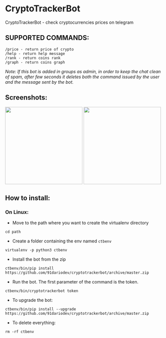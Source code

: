 # CryptoTrackerBot
CryptoTrackerBot - check cryptocurrencies prices on telegram

## SUPPORTED COMMANDS:
```
/price - return price of crypto
/help - return help message
/rank - return coins rank
/graph - return coins graph
```
_Note: If this bot is added in groups as admin, in order to keep the chat clean of spam, after few seconds it deletes both the command issued by the user and the message sent by the bot._

## Screenshots:
<p align="left">
<img src="../master/resources/screenshots/screenshot1.jpg" width="250">
<img src="../master/resources/screenshots/screenshot2.jpg" width="250">
</p>

## How to install:

### On Linux:

- Move to the path where you want to create the virtualenv directory
```
cd path
```
- Create a folder containing the env named `ctbenv`
```
virtualenv -p python3 ctbenv 
```
- Install the bot from the zip
```
ctbenv/bin/pip install https://github.com/91dariodev/cryptotrackerbot/archive/master.zip
```
- Run the bot. The first parameter of the command is the token.
```
ctbenv/bin/cryptotrackerbot token
```
- To upgrade the bot:
```
ctbenv/bin/pip install --upgrade https://github.com/91dariodev/cryptotrackerbot/archive/master.zip
```
- To delete everything:
```
rm -rf ctbenv
```
